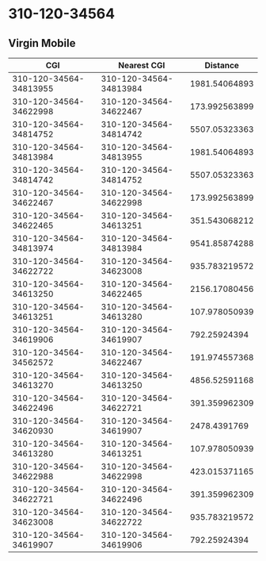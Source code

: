 # 310-120-34564
## Virgin Mobile


| CGI | Nearest CGI | Distance |
|-----|-------------|----------|
| 310-120-34564-34813955 | 310-120-34564-34813984 | 1981.54064893 |
| 310-120-34564-34622998 | 310-120-34564-34622467 | 173.992563899 |
| 310-120-34564-34814752 | 310-120-34564-34814742 | 5507.05323363 |
| 310-120-34564-34813984 | 310-120-34564-34813955 | 1981.54064893 |
| 310-120-34564-34814742 | 310-120-34564-34814752 | 5507.05323363 |
| 310-120-34564-34622467 | 310-120-34564-34622998 | 173.992563899 |
| 310-120-34564-34622465 | 310-120-34564-34613251 | 351.543068212 |
| 310-120-34564-34813974 | 310-120-34564-34813984 | 9541.85874288 |
| 310-120-34564-34622722 | 310-120-34564-34623008 | 935.783219572 |
| 310-120-34564-34613250 | 310-120-34564-34622465 | 2156.17080456 |
| 310-120-34564-34613251 | 310-120-34564-34613280 | 107.978050939 |
| 310-120-34564-34619906 | 310-120-34564-34619907 | 792.25924394 |
| 310-120-34564-34562572 | 310-120-34564-34622467 | 191.974557368 |
| 310-120-34564-34613270 | 310-120-34564-34613250 | 4856.52591168 |
| 310-120-34564-34622496 | 310-120-34564-34622721 | 391.359962309 |
| 310-120-34564-34620930 | 310-120-34564-34619907 | 2478.4391769 |
| 310-120-34564-34613280 | 310-120-34564-34613251 | 107.978050939 |
| 310-120-34564-34622988 | 310-120-34564-34622998 | 423.015371165 |
| 310-120-34564-34622721 | 310-120-34564-34622496 | 391.359962309 |
| 310-120-34564-34623008 | 310-120-34564-34622722 | 935.783219572 |
| 310-120-34564-34619907 | 310-120-34564-34619906 | 792.25924394 |
